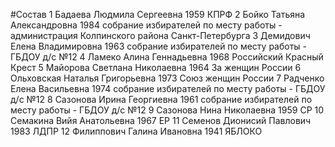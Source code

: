 #Состав
1 Бадаева Людмила Сергеевна 1959 КПРФ
2 Бойко Татьяна Александровна 1984 собрание избирателей по месту работы - администрация Колпинского района Санкт-Петербурга
3 Демидович Елена Владимировна 1963 собрание избирателей по месту работы - ГБДОУ д/с №12
4 Ламеко Алина Геннадьевна 1968 Российский Красный Крест
5 Майорова Светлана Николаевна 1964 За женщин России
6 Ольховская Наталья Григорьевна 1973 Союз женщин России
7 Радченко Елена Васильевна 1974 собрание избирателей по месту работы - ГБДОУ д/с №12
8 Сазонова Ирина Георгиевна 1961 собрание избирателей по месту работы - ГБДОУ д/с №12
9 Сазонова Нина Николаевна 1959 СР
10 Семакина Вийя Анатольевна 1967 ЕР
11 Семенов Дионисий Павлович 1983 ЛДПР
12 Филиппович Галина Ивановна 1941 ЯБЛОКО
